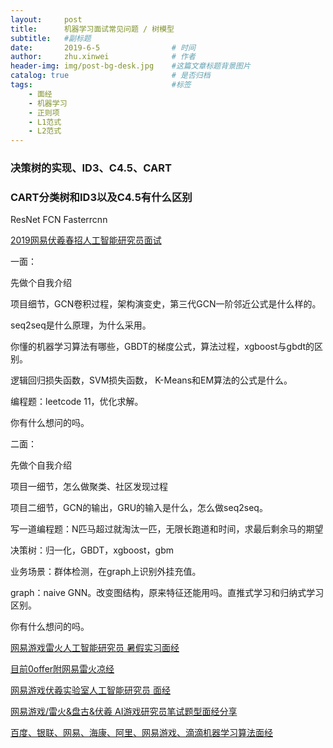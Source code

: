 ```yaml
---
layout:     post
title:      机器学习面试常见问题 / 树模型
subtitle:   #副标题
date:       2019-6-5 				# 时间
author:     zhu.xinwei 		    	# 作者
header-img: img/post-bg-desk.jpg	#这篇文章标题背景图片
catalog: true 						# 是否归档
tags:								#标签
    - 面经
    - 机器学习
    - 正则项
    - L1范式
    - L2范式
---
```


### 决策树的实现、ID3、C4.5、CART



### CART分类树和ID3以及C4.5有什么区别



ResNet FCN Fasterrcnn 


[2019网易伏羲春招人工智能研究员面试](https://www.nowcoder.com/discuss/169511)

一面：

先做个自我介绍

项目细节，GCN卷积过程，架构演变史，第三代GCN一阶邻近公式是什么样的。

seq2seq是什么原理，为什么采用。

你懂的机器学习算法有哪些，GBDT的梯度公式，算法过程，xgboost与gbdt的区别。

逻辑回归损失函数，SVM损失函数， K-Means和EM算法的公式是什么。

编程题：leetcode 11，优化求解。

你有什么想问的吗。

二面：

先做个自我介绍

项目一细节，怎么做聚类、社区发现过程

项目二细节，GCN的输出，GRU的输入是什么，怎么做seq2seq。

写一道编程题：N匹马超过就淘汰一匹，无限长跑道和时间，求最后剩余马的期望

决策树：归一化，GBDT，xgboost，gbm

业务场景：群体检测，在graph上识别外挂充值。

graph：naive GNN。改变图结构，原来特征还能用吗。直推式学习和归纳式学习区别。

你有什么想问的吗。


[网易游戏雷火人工智能研究员 暑假实习面经](https://www.nowcoder.com/discuss/156673)


[目前0offer附网易雷火凉经](https://www.nowcoder.com/discuss/168406)


[网易游戏伏羲实验室人工智能研究员 面经](https://www.nowcoder.com/discuss/74033)

[网易游戏/雷火&盘古&伏羲 AI游戏研究员笔试题型面经分享](https://www.nowcoder.com/discuss/110706)

[百度、银联、网易、海康、阿里、网易游戏、滴滴机器学习算法面经](https://www.nowcoder.com/discuss/131710)